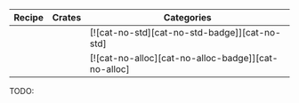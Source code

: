 | Recipe | Crates | Categories |
|--------|--------|------------|
|  |  | [![cat-no-std][cat-no-std-badge]][cat-no-std]  |
|  |  | [![cat-no-alloc][cat-no-alloc-badge]][cat-no-alloc] |
<div class="hidden">
TODO:
</div>
